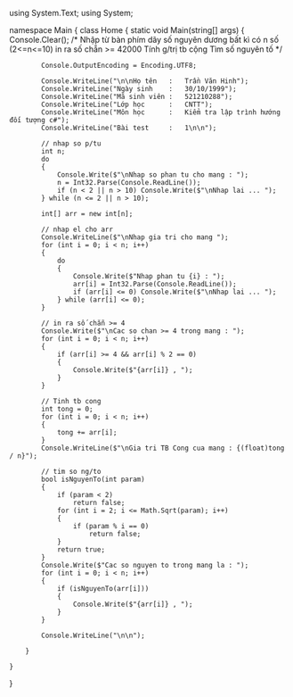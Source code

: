 ﻿using System.Text;
using System;

namespace Main
{
    class Home
    {
        static void Main(string[] args)
        {
            Console.Clear();
            /*
            Nhập từ bàn phím dãy số nguyên dương bất kì có n số (2<=n<=10) 
            in ra số chẵn >= 42000
            Tính g/trị tb cộng 
            Tìm số nguyên tố
            */

            Console.OutputEncoding = Encoding.UTF8;

            Console.WriteLine("\n\nHọ tên   :   Trần Văn Hinh");
            Console.WriteLine("Ngày sinh    :   30/10/1999");
            Console.WriteLine("Mã sinh viên :   521210288");
            Console.WriteLine("Lớp học      :   CNTT");
            Console.WriteLine("Môn học      :   Kiểm tra lập trình hướng đối tượng c#");
            Console.WriteLine("Bài test     :   1\n\n");

            // nhap so p/tu
            int n;
            do
            {
                Console.Write($"\nNhap so phan tu cho mang : ");
                n = Int32.Parse(Console.ReadLine());
                if (n < 2 || n > 10) Console.Write($"\nNhap lai ... ");
            } while (n <= 2 || n > 10);

            int[] arr = new int[n];

            // nhap el cho arr
            Console.WriteLine($"\nNhap gia tri cho mang ");
            for (int i = 0; i < n; i++)
            {
                do
                {
                    Console.Write($"Nhap phan tu {i} : ");
                    arr[i] = Int32.Parse(Console.ReadLine());
                    if (arr[i] <= 0) Console.Write($"\nNhap lai ... ");
                } while (arr[i] <= 0);
            }

            // in ra số chẵn >= 4
            Console.Write($"\nCac so chan >= 4 trong mang : ");
            for (int i = 0; i < n; i++)
            {
                if (arr[i] >= 4 && arr[i] % 2 == 0)
                {
                    Console.Write($"{arr[i]} , ");
                }
            }

            // Tinh tb cong
            int tong = 0;
            for (int i = 0; i < n; i++)
            {
                tong += arr[i];
            }
            Console.WriteLine($"\nGia tri TB Cong cua mang : {(float)tong / n}");

            // tim so ng/to
            bool isNguyenTo(int param)
            {
                if (param < 2)
                    return false;
                for (int i = 2; i <= Math.Sqrt(param); i++)
                {
                    if (param % i == 0)
                        return false;
                }
                return true;
            }
            Console.Write($"Cac so nguyen to trong mang la : ");
            for (int i = 0; i < n; i++)
            {
                if (isNguyenTo(arr[i]))
                {
                    Console.Write($"{arr[i]} , ");
                }
            }
            
            Console.WriteLine("\n\n");
            
        }

    }
}

